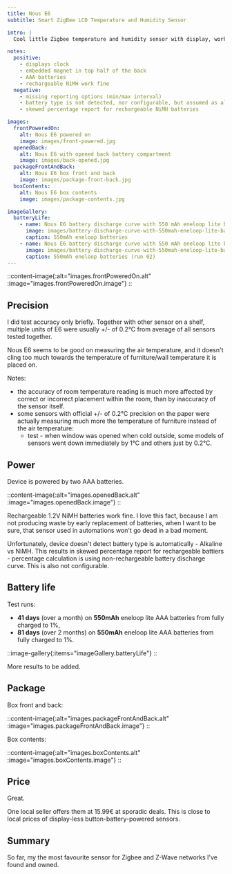 ```yaml
---
title: Nous E6
subtitle: Smart ZigBee LCD Temperature and Humidity Sensor

intro: |
  Cool little Zigbee temperature and humidity sensor with display, working on rechargeable 2xAAA batteries.

notes:
  positive:
    - displays clock
    - embedded magnet in top half of the back
    - AAA batteries
    - rechargeable NiMH work fine
  negative:
    - missing reporting options (min/max interval)
    - battery type is not detected, nor configurable, but assumed as alkaline
    - skewed percentage report for rechargeable NiMH batteries

images:
  frontPoweredOn:
    alt: Nous E6 powered on
    image: images/front-powered.jpg
  openedBack:
    alt: Nous E6 with opened back battery compartment
    image: images/back-opened.jpg
  packageFrontAndBack:
    alt: Nous E6 box front and back
    image: images/package-front-back.jpg
  boxContents:
    alt: Nous E6 box contents
    image: images/package-contents.jpg

imageGallery:
  batteryLife:
    - name: Nous E6 battery discharge curve with 550 mAh eneloop lite batteries
      image: images/battery-discharge-curve-with-550mah-eneloop-lite-batteries.jpg
      caption: 550mAh eneloop batteries
    - name: Nous E6 battery discharge curve with 550 mAh eneloop lite batteries (run 02)
      image: images/battery-discharge-curve-with-550mah-eneloop-lite-batteries-run-02.jpg
      caption: 550mAh eneloop batteries (run 02)
---
```


::content-image{:alt="images.frontPoweredOn.alt" :image="images.frontPoweredOn.image"}
::

## Precision

I did test accuracy only briefly. Together with other sensor on a shelf, multiple units of E6 were usually +/- of 0.2°C from average of all sensors tested together.

Nous E6 seems to be good on measuring the air temperature, and it doesn't cling too much towards the temperature of furniture/wall temperature it is placed on.

Notes:

- the accuracy of room temperature reading is much more affected by correct or incorrect placement within the room, than by inaccuracy of the sensor itself.
- some sensors with official +/- of 0.2°C precision on the paper were actually measuring much more the temperature of furniture instead of the air temperature:
  - test - when window was opened when cold outside, some models of sensors went down immediately by 1°C and others just by 0.2°C.


## Power

Device is powered by two AAA batteries.

::content-image{:alt="images.openedBack.alt" :image="images.openedBack.image"}
::

Rechargeable 1.2V NiMH batteries work fine. I love this fact, because I am not producing waste by early replacement of batteries, when I want to be sure, that sensor used in automations won't go dead in a bad moment.

Unfortunately, device doesn't detect battery type is automatically - Alkaline vs NiMH. This results in skewed percentage report for rechargeable battiers - percentage calculation is using non-rechargeable battery discharge curve. This is also not configurable.

## Battery life

Test runs:

- **41 days** (over a month) on **550mAh** eneloop lite AAA batteries from fully charged to 1%,
- **81 days** (over 2 months) on **550mAh** eneloop lite AAA batteries from fully charged to 1%.

::image-gallery{:items="imageGallery.batteryLife"}
::

More results to be added.

## Package

Box front and back:

::content-image{:alt="images.packageFrontAndBack.alt" :image="images.packageFrontAndBack.image"}
::

Box contents:

::content-image{:alt="images.boxContents.alt" :image="images.boxContents.image"}
::

## Price

Great.

One local seller offers them at 15.99€ at sporadic deals. This is close to local prices of display-less button-battery-powered sensors.

## Summary

So far, my the most favourite sensor for Zigbee and Z-Wave networks I've found and owned. 
